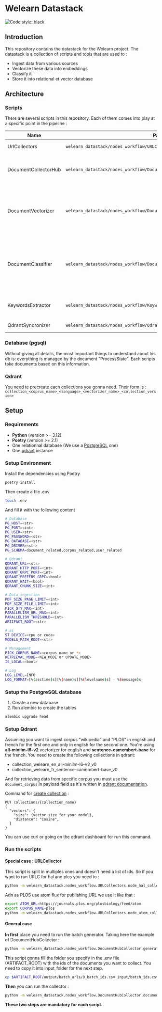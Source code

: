 # Welearn Datastack

[![Code style: black](https://img.shields.io/badge/code%20style-black-000000.svg)](https://github.com/psf/black)
## Introduction
This repository contains the datastack for the Welearn project. 
The datastack is a collection of scripts and tools that are used to :
- Ingest data from various sources
- Vectorize these data into embeddings
- Classify it
- Store it into relational et vector database

## Architecture
### Scripts
There are several scripts in this repository. Each of them comes into play at a specific point in the pipeline :

| Name                 | Path                                                                          | Description                                                                                  |
|----------------------|-------------------------------------------------------------------------------|----------------------------------------------------------------------------------------------|
| UrlCollectors       | `welearn_datastack/nodes_workflow/URLCollectors/*.py`                         | Collects URLs                                                                                |
| DocumentCollectorHub | `welearn_datastack/nodes_workflow/DocumentHubCollector/document_collector.py` | Collects documents via API, scraping or local files                                          |
| DocumentVectorizer   | `welearn_datastack/nodes_workflow/DocumentVectorizer/document_vectorizer.py`  | Cuts documents into slice and converts each one into embeddings                              |
| DocumentClassifier   | `welearn_datastack/nodes_workflow/DocumentClassifier/document_classifier.py`  | Classify the slices according to whether or not they mention the SDGs, and if so which ones. |
| KeywordsExtractor    | `welearn_datastack/nodes_workflow/KeywordsExtractor/keywords_extractor.py`    | Extract keywords from descriptions                                                                                             |
| QdrantSyncronizer    | `welearn_datastack/nodes_workflow/QdrantSyncronizer/qdrant_syncronizer.py`    | Sync with qdrant                                                                                             |

### Database (pgsql)
Without giving all details, the most important things to understand about his db is: everything is managed by the document "ProcessState".
Each scripts take documents based on this information. 

### Qdrant
You need te precreate each collections you gonna need. Their form is :
`collection_<coprus_name>_<language>_<vectorizer_name>_<collection_version>`

## Setup
### Requirements
- **Python** (version >= 3.12)
- **Poetry** (version >= 2.1)
- One relationnal database (We use a [PostgreSQL](https://www.postgresql.org/) one)
- One [qdrant](https://qdrant.tech/) instance


### Setup Environment
Install the dependencies using Poetry
```bash
poetry install
```

Then create a file .env
```bash
touch .env
```

And fill it with the following content
```bash
# Database
PG_HOST=<str>
PG_PORT=<int>
PG_USER=<str>
PG_PASSWORD=<str>
PG_DATABASE=<str>
PG_DRIVER=<str>
PG_SCHEMA=document_related,corpus_related,user_related

# Qdrant
QDRANT_URL=<str>
QDRANT_HTTP_PORT=<int>
QDRANT_GRPC_PORT=<int>
QDRANT_PREFERS_GRPC=<bool>
QDRANT_WAIT=<bool>
QDRANT_CHUNK_SIZE=<int>

# Data ingestion
PDF_SIZE_PAGE_LIMIT=<int>
PDF_SIZE_FILE_LIMIT=<int>
PICK_QTY_MAX=<int>
PARALLELISM_URL_MAX=<int>
PARALLELISM_THRESHOLD=<int>
ARTIFACT_ROOT=<str>

# ai
ST_DEVICE=<cpu or cuda>
MODELS_PATH_ROOT=<str>

# Management
PICK_CORPUS_NAME=<corpus_name or *>
RETRIEVAL_MODE=<NEW_MODE or UPDATE_MODE>
IS_LOCAL=<bool>

# Log
LOG_LEVEL=INFO
LOG_FORMAT=[%(asctime)s][%(name)s][%(levelname)s] - %(message)s
```

### Setup the PostgreSQL database
1. Create a new database
2. Run alembic to create the tables
```bash
alembic upgrade head
```

### Setup Qdrant
Assuming you want to ingest corpus "wikipedia" and "PLOS" in english and french for the first one and only in english for the second one.
You're using **all-minilm-l6-v2** vectorizer for english and **sentence-camembert-base** for the french.
You need to create the following collections in qdrant:
- collection_welearn_en_all-minilm-l6-v2_v0
- collection_welearn_fr_sentence-camembert-base_v0

And for retrieving data from specific corpus you must use the `document_corpus` in payload field as it's written in [qdrant documentation](https://qdrant.tech/documentation/guides/multiple-partitions/).

Command for [create collection](https://qdrant.tech/documentation/concepts/collections/#create-a-collection) :
```
PUT collections/{collection_name}
{
  "vectors": {
    "size": {vector size for your model},
    "distance": "Cosine",
  }
}
```
You can use curl or going on the qdrant dashboard for run this command.

### Run the scripts
#### Special case : URLCollector
This script is split in multiples ones and doesn't need a list of ids.
So if you want to run URLC for hal and plos you need to :
```bash
python -m welearn_datastack.nodes_workflow.URLCollectors.node_hal_collect
```

Adn as PLOS use atom flux for publishing URL we use it like that :
```bash
export ATOM_URL=https://journals.plos.org/plosbiology/feed/atom
export CORPUS_NAME=plos
python -m welearn_datastack.nodes_workflow.URLCollectors.node_atom_collect
```

#### General case
**In first** place you need to run the batch generator. Taking here the example of DocumentHubCollector :
```bash
python -m welearn_datastack.nodes_workflow.DocumentHubCollector.generate_to_collect_batch
```
This script gonna fill the folder you specify in the .env file (ARTIFACT_ROOT) with the ids of the documents you want to collect. You need to copy it into input_folder for the next step.
```bash
cp $ARTIFACT_ROOT/output/batch_urls/0_batch_ids.csv input/batch_ids.csv
```

**Then** you can run the collector :
```bash
python -m welearn_datastack.nodes_workflow.DocumentHubCollector.document_collector
```

**These two steps are mandatory for each script.**
